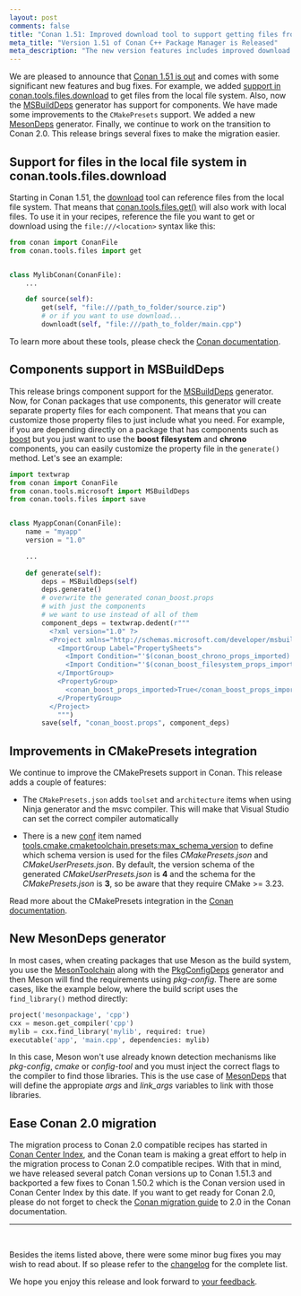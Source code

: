 ```yaml
---
layout: post
comments: false
title: "Conan 1.51: Improved download tool to support getting files from the local file system, support for components in MSBuildDeps, improved CMakePresets integration, new MesonDeps generator, and lots of fixes to ease Conan 2.0 migration."
meta_title: "Version 1.51 of Conan C++ Package Manager is Released" 
meta_description: "The new version features includes improved download tool, support for components in MSBuildDeps, new MesonDeps generator, improved CMakePresets integration and much more..."
---
```


<script type="application/ld+json">
{ "@context": "https://schema.org", 
 "@type": "TechArticle",
 "headline": "Version 1.51 of Conan C++ Package Manager is Released",
 "alternativeHeadline": "Learn all about the new 1.51 Conan C/C++ package manager version",
 "image": "https://docs.conan.io/en/latest/_images/frogarian.png",
 "author": "Conan Team", 
 "genre": "C/C++", 
 "keywords": "c c++ package manager conan release", 
 "publisher": {
    "@type": "Organization",
    "name": "Conan.io",
    "logo": {
      "@type": "ImageObject",
      "url": "https://media.jfrog.com/wp-content/uploads/2017/07/20134853/conan-logo-text.svg"
    }
},
 "datePublished": "2022-08-21",
 "description": "Improved download tool to support getting files from the local file system, support for components in MSBuildDeps, new MesonDeps generator, improved CMakePresets integration and lots of fixes to ease Conan 2.0 migration.",
 }
</script>

We are pleased to announce that [Conan 1.51 is
out](https://github.com/conan-io/conan/releases/tag/1.51.0) and comes with some
significant new features and bug fixes. For example, we added [support in
conan.tools.files.download](https://docs.conan.io/en/latest/reference/conanfile/tools/files/downloads.html#conan-tools-files-download)
to get files from the local file system. Also, now the
[MSBuildDeps](https://docs.conan.io/en/latest/reference/conanfile/tools/microsoft.html#msbuilddeps)
generator has support for components. We have made some improvements to the `CMakePresets`
support. We added a new
[MesonDeps](https://docs.conan.io/en/latest/reference/conanfile/tools/meson/mesondeps.html)
generator. Finally, we continue to work on the transition to Conan 2.0. This release
brings several fixes to make the migration easier.


Support for files in the local file system in conan.tools.files.download
------------------------------------------------------------------------

Starting in Conan 1.51, the
[download](https://docs.conan.io/en/latest/reference/conanfile/tools/files/downloads.html#conan-tools-files-download)
tool can reference files from the local file system. That means that
[conan.tools.files.get()](https://docs.conan.io/en/latest/reference/conanfile/tools/files/downloads.html#conan-tools-files-get)
will also work with local files. To use it in your recipes, reference the file you want to
get or download using the ``file:///<location>`` syntax like this:

```python
from conan import ConanFile
from conan.tools.files import get


class MylibConan(ConanFile):
    ...

    def source(self):
        get(self, "file:///path_to_folder/source.zip")
        # or if you want to use download...
        downloadt(self, "file:///path_to_folder/main.cpp")

```

To learn more about these tools, please check the [Conan
documentation](https://docs.conan.io/en/latest/reference/conanfile/tools/files/downloads.html).


Components support in MSBuildDeps
---------------------------------

This release brings component support for the
[MSBuildDeps](https://docs.conan.io/en/latest/reference/conanfile/tools/microsoft.html?highlight=msbuilddeps#msbuilddeps)
generator. Now, for Conan packages that use components, this generator will create
separate property files for each component. That means that you can customize those
property files to just include what you need. For example, if you are depending directly
on a package that has components such as [boost](https://conan.io/center/boost) but you
just want to use the **boost** **filesystem** and **chrono** components, you can easily
customize the property file in the ``generate()`` method. Let's see an example:


```python
import textwrap
from conan import ConanFile
from conan.tools.microsoft import MSBuildDeps
from conan.tools.files import save


class MyappConan(ConanFile):
    name = "myapp"
    version = "1.0"

    ...
    
    def generate(self):
        deps = MSBuildDeps(self)
        deps.generate()
        # overwrite the generated conan_boost.props
        # with just the components
        # we want to use instead of all of them
        component_deps = textwrap.dedent(r"""
          <?xml version="1.0" ?>
          <Project xmlns="http://schemas.microsoft.com/developer/msbuild/2003" ToolsVersion="4.0">
            <ImportGroup Label="PropertySheets">
              <Import Condition="'$(conan_boost_chrono_props_imported)' != 'True'" Project="conan_boost_chrono.props"/>
              <Import Condition="'$(conan_boost_filesystem_props_imported)' != 'True'" Project="conan_boost_filesystem.props"/>
            </ImportGroup>
            <PropertyGroup>
              <conan_boost_props_imported>True</conan_boost_props_imported>
            </PropertyGroup>
          </Project>
            """)
        save(self, "conan_boost.props", component_deps)

```

Improvements in CMakePresets integration
----------------------------------------

We continue to improve the CMakePresets support in Conan. This release adds a couple of features:

- The ``CMakePresets.json`` adds ``toolset`` and ``architecture`` items when using Ninja
  generator and the msvc compiler. This will make that Visual Studio can set the correct
  compiler automatically

- There is a new
  [conf](https://docs.conan.io/en/latest/reference/config_files/global_conf.html) item
  named
  [tools.cmake.cmaketoolchain.presets:max_schema_version](https://docs.conan.io/en/latest/reference/conanfile/tools/cmake/cmaketoolchain.html#cmaketoolchain)
  to define which schema version is used for the files *CMakePresets.json* and
  *CMakeUserPresets.json*. By default, the version schema of the generated
  *CMakeUserPresets.json* is **4** and the schema for the *CMakePresets.json* is **3**, so
  be aware that they require CMake >= 3.23.


Read more about the CMakePresets integration in the [Conan
documentation](https://docs.conan.io/en/latest/reference/conanfile/tools/cmake/cmaketoolchain.html).


New MesonDeps generator
-----------------------

In most cases, when creating packages that use Meson as the build system, you use the 
[MesonToolchain](https://docs.conan.io/en/latest/reference/conanfile/tools/meson/mesontoolchain.html)
along with the
[PkgConfigDeps](https://docs.conan.io/en/latest/reference/conanfile/tools/gnu/pkgconfigdeps.html)
generator and then Meson will find the requirements using *pkg-config*. There are some
cases, like the example below, where the build script uses the ``find_library()`` method
directly:


```python
project('mesonpackage', 'cpp')
cxx = meson.get_compiler('cpp')
mylib = cxx.find_library('mylib', required: true)
executable('app', 'main.cpp', dependencies: mylib)
```

In this case, Meson won't use already known detection mechanisms like *pkg-config*,
*cmake* or *config-tool* and you must inject the correct flags to the compiler to find
those libraries. This is the use case of
[MesonDeps](https://docs.conan.io/en/latest/reference/conanfile/tools/meson/mesondeps.html)
that will define the appropiate *args* and *link_args* variables to link with those
libraries. 


Ease Conan 2.0 migration
------------------------

The migration process to Conan 2.0 compatible recipes has started in [Conan Center
Index](https://github.com/conan-io/conan-center-index), and the Conan team is making a
great effort to help in the migration process to Conan 2.0 compatible recipes. With that
in mind, we have released several patch Conan versions up to Conan 1.51.3 and backported a
few fixes to Conan 1.50.2 which is the Conan version used in Conan Center Index by this
date. If you want to get ready for Conan 2.0, please do not forget to check the [Conan
migration guide](https://docs.conan.io/en/latest/conan_v2.html) to 2.0 in the Conan
documentation.

---

<br>

Besides the items listed above, there were some minor bug fixes you may wish to read
about. If so please refer to the
[changelog](https://docs.conan.io/en/latest/changelog.html#aug-2022) for the complete
list.

We hope you enjoy this release and look forward to [your
feedback](https://github.com/conan-io/conan/issues).
